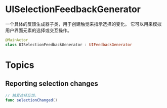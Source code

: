 # UISelectionFeedbackGenerator

一个具体的反馈生成器子类，用于创建触觉来指示选择的变化。
它可以用来模拟用户界面元素的选择或交互操作。

```swift
@MainActor
class UISelectionFeedbackGenerator : UIFeedbackGenerator
```

# Topics

## Reporting selection changes

```swift
// 触发选择反馈。
func selectionChanged()
```
